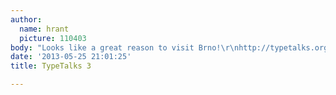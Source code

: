 ```yaml
---
author:
  name: hrant
  picture: 110403
body: "Looks like a great reason to visit Brno!\r\nhttp://typetalks.org/Symposium2013/index.html\r\n\r\nhhp\r\n"
date: '2013-05-25 21:01:25'
title: TypeTalks 3

---
```


